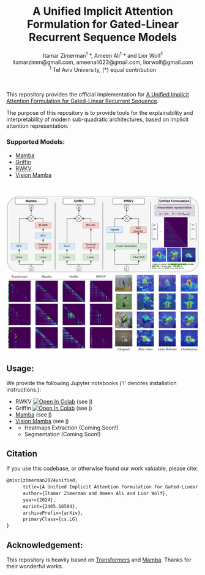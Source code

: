 <div align="center">
<h1> A Unified Implicit Attention Formulation for Gated-Linear Recurrent Sequence Models </h1>
Itamar Zimerman<sup>1</sup> *, Ameen Ali<sup>1</sup> * and Lior Wolf<sup>1</sup>
<br>
itamarzimm@gmail.com, ameenali023@gmail.com, liorwolf@gmail.com 
<br>
<sup>1</sup>  Tel Aviv University,  
(*) equal contribution
</div>

<br>
<br>

This repository provides the official implementation for [A Unified Implicit Attention Formulation for Gated-Linear Recurrent Sequence](https://arxiv.org/abs/2405.16504). 

The purpose of this repository is to provide tools for the explainability and interpretability of modern sub-quadratic architectures, based on implicit attention representation.


<div>
    <h3> Supported Models:</h3>
    <ul class="no-bullets">
        <li><a href="https://arxiv.org/abs/2312.00752">Mamba</a></li>
        <li><a href="https://arxiv.org/abs/2402.19427">Griffin</a></li>
        <li><a href="https://arxiv.org/abs/2305.13048">RWKV</a></li>
        <li><a href="https://arxiv.org/abs/2401.09417">Vision Mamba</a></li>
    </ul>
</div>
<br>
<br>
<center>
<div>
<img src="assets/MainFig.jpg" alt="Left Image" width="500" height="200">
<br>
<img src="assets/AttnMatandXAI.jpg" alt="Left Image" width="500" height="200">
</div>
</center>



## Usage:
We provide the following Jupyter notebooks ('I' denotes installation instructions.):
- RWKV
[![Open In Colab](https://colab.research.google.com/assets/colab-badge.svg)](https://colab.research.google.com/drive/1yK3WD17uJYApvt7NVRiWZfkcC4kdzftk?usp=sharing) (see [I](RWKV&GriffinInstall.md)) 
 - Griffin 
[![Open In Colab](https://colab.research.google.com/assets/colab-badge.svg)](todo) (see [I](RWKV&GriffinInstall.md)) 
 - [Mamba](todo) (see [I](MambaNLPInstall.md))
 - [Vision Mamba](todo) (see [I](MambaVisionInstall.md))
 - * Heatmaps Extraction (Coming Soon!)
   * Segmentation (Coming Soon!)

## Citation
If you use this codebase, or otherwise found our work valuable, please cite:
```latex
@misc{zimerman2024unified,
      title={A Unified Implicit Attention Formulation for Gated-Linear Recurrent Sequence Models}, 
      author={Itamar Zimerman and Ameen Ali and Lior Wolf},
      year={2024},
      eprint={2405.16504},
      archivePrefix={arXiv},
      primaryClass={cs.LG}
}
```

## Acknowledgement:
This repository is heavily based on [Transformers](https://github.com/huggingface/transformers) and [Mamba](https://github.com/state-spaces/mamba). Thanks for their wonderful works.
